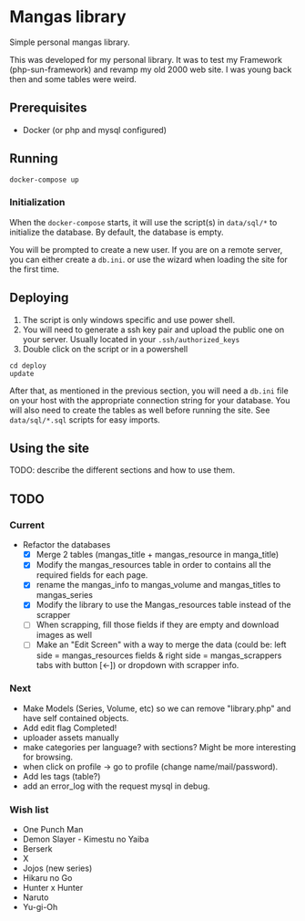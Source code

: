 # Mangas library

Simple personal mangas library.

This was developed for my personal library. It was to test my Framework (php-sun-framework) and revamp 
my old 2000 web site. I was young back then and some tables were weird.

## Prerequisites

* Docker (or php and mysql configured)

## Running

```Shell
docker-compose up
```

### Initialization

When the ``docker-compose`` starts, it will use the script(s) in ``data/sql/*`` to
initialize the database. By default, the database is empty.

You will be prompted to create a new user. If you are on a remote server, you can
either create a ``db.ini``. or use the wizard when loading the site for the first time.

## Deploying

1. The script is only windows specific and use power shell.
1. You will need to generate a ssh key pair and upload the public one on your server. Usually located in your ``.ssh/authorized_keys``
1. Double click on the script or in a powershell

```Shell
cd deploy
update
```

After that, as mentioned in the previous section, you will need a ``db.ini`` file on your host 
with the appropriate connection string for your database. You will also need to create 
the tables as well before running the site. See ``data/sql/*.sql`` scripts for easy imports.

## Using the site

TODO: describe the different sections and how to use them.

## TODO

### Current

* Refactor the databases
    * [x] Merge 2 tables (mangas_title + mangas_resource in manga_title)
    * [x] Modify the mangas_resources table in order to contains all the required fields for each page.
    * [x] rename the mangas_info to mangas_volume and mangas_titles to mangas_series
    * [x] Modify the library to use the Mangas_resources table instead of the scrapper
    * [ ] When scrapping, fill those fields if they are empty and download images as well
    * [ ] Make an "Edit Screen" with a way to merge the data (could be: 
        left side  = mangas_resources fields &
        right side = mangas_scrappers tabs with button [<-])
        or dropdown with scrapper info.

### Next

* Make Models (Series, Volume, etc) so we can remove "library.php" and have self contained objects.
* Add edit flag Completed!
* uploader assets manually
* make categories per language? with sections? Might be more interesting for browsing.
* when click on profile -> go to profile (change name/mail/password).
* Add les tags (table?)
* add an error_log with the request mysql in debug.

### Wish list
* One Punch Man
* Demon Slayer - Kimestu no Yaiba
* Berserk
* X
* Jojos (new series)
* Hikaru no Go
* Hunter x Hunter
* Naruto
* Yu-gi-Oh